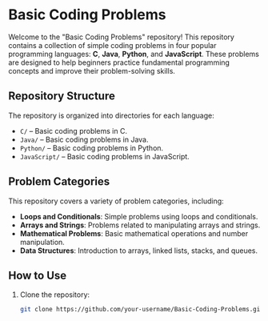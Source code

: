 # Basic Coding Problems

Welcome to the "Basic Coding Problems" repository! This repository contains a collection of simple coding problems in four popular programming languages: **C**, **Java**, **Python**, and **JavaScript**. These problems are designed to help beginners practice fundamental programming concepts and improve their problem-solving skills.

## Repository Structure

The repository is organized into directories for each language:

- `C/` – Basic coding problems in C.
- `Java/` – Basic coding problems in Java.
- `Python/` – Basic coding problems in Python.
- `JavaScript/` – Basic coding problems in JavaScript.

## Problem Categories

This repository covers a variety of problem categories, including:

- **Loops and Conditionals**: Simple problems using loops and conditionals.
- **Arrays and Strings**: Problems related to manipulating arrays and strings.
- **Mathematical Problems**: Basic mathematical operations and number manipulation.
- **Data Structures**: Introduction to arrays, linked lists, stacks, and queues.

## How to Use

1. Clone the repository:
   ```bash
   git clone https://github.com/your-username/Basic-Coding-Problems.git
